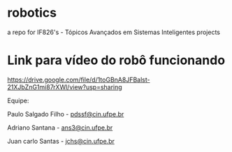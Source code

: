 # robotics
a repo for IF826's - Tópicos Avançados em Sistemas Inteligentes projects

# Link para vídeo do robô funcionando
https://drive.google.com/file/d/1toGBnA8JFBalst-21XJbZnG1mi87rXWl/view?usp=sharing

Equipe: 

  Paulo Salgado Filho - pdssf@cin.ufpe.br
  
  Adriano Santana - ans3@cin.ufpe.br
  
  Juan carlo Santas - jchs@cin.ufpe.br
